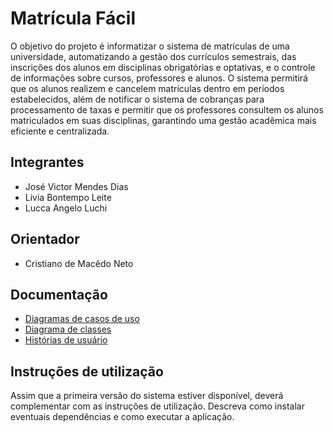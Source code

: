 # Matrícula Fácil

O objetivo do projeto é informatizar o sistema de matrículas de uma universidade, automatizando a gestão dos currículos semestrais, das inscrições dos alunos em disciplinas obrigatórias e optativas, e o controle de informações sobre cursos, professores e alunos. O sistema permitirá que os alunos realizem e cancelem matrículas dentro em períodos estabelecidos, além de notificar o sistema de cobranças para processamento de taxas e permitir que os professores consultem os alunos matriculados em suas disciplinas, garantindo uma gestão acadêmica mais eficiente e centralizada.

## Integrantes

* José Victor Mendes Dias
* Livia Bontempo Leite
* Lucca Angelo Luchi
  

## Orientador

* Cristiano de Macêdo Neto

## Documentação

- [Diagramas de casos de uso](http://www.plantuml.com/plantuml/proxy?cache=no&src=https://raw.githubusercontent.com/luccaluchi/laboratorioLDS/main/projeto/diagrama_de_caso_de_uso.puml)
- [Diagrama de classes](http://www.plantuml.com/plantuml/proxy?cache=no&src=https://raw.githubusercontent.com/luccaluchi/laboratorioLDS/main/projeto/diagrama_de_classes.puml)
- [Histórias de usuário](./projeto/user_stories.md)

## Instruções de utilização

Assim que a primeira versão do sistema estiver disponível, deverá complementar com as instruções de utilização. Descreva como instalar eventuais dependências e como executar a aplicação.
